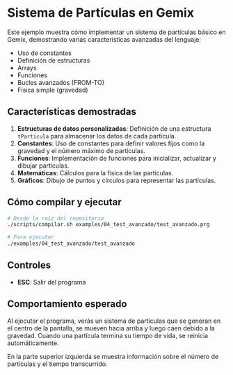 # Sistema de Partículas en Gemix

Este ejemplo muestra cómo implementar un sistema de partículas básico en Gemix, demostrando varias características avanzadas del lenguaje:

- Uso de constantes
- Definición de estructuras
- Arrays
- Funciones
- Bucles avanzados (FROM-TO)
- Física simple (gravedad)

## Características demostradas

1. **Estructuras de datos personalizadas**: Definición de una estructura `tParticula` para almacenar los datos de cada partícula.
2. **Constantes**: Uso de constantes para definir valores fijos como la gravedad y el número máximo de partículas.
3. **Funciones**: Implementación de funciones para inicializar, actualizar y dibujar partículas.
4. **Matemáticas**: Cálculos para la física de las partículas.
5. **Gráficos**: Dibujo de puntos y círculos para representar las partículas.

## Cómo compilar y ejecutar

```bash
# Desde la raíz del repositorio
./scripts/compilar.sh examples/04_test_avanzado/test_avanzado.prg

# Para ejecutar
./examples/04_test_avanzado/test_avanzado
```

## Controles

- **ESC**: Salir del programa

## Comportamiento esperado

Al ejecutar el programa, verás un sistema de partículas que se generan en el centro de la pantalla, se mueven hacia arriba y luego caen debido a la gravedad. Cuando una partícula termina su tiempo de vida, se reinicia automáticamente.

En la parte superior izquierda se muestra información sobre el número de partículas y el tiempo transcurrido.